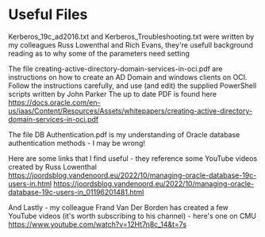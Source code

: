 # Useful Files
Kerberos_19c_ad2016.txt and Kerberos_Troubleshooting.txt were written by my colleagues Russ Lowenthal and Rich Evans, they're usefull background reading as to why some of the parameters need setting

The file creating-active-directory-domain-services-in-oci.pdf are instructions on how to create an AD Domain and windows clients on OCI. Follow the instructions carefully, 
and use (and edit) the supplied PowerShell scripts written by John Parker
The up to date PDF is found here
https://docs.oracle.com/en-us/iaas/Content/Resources/Assets/whitepapers/creating-active-directory-domain-services-in-oci.pdf

The file DB Authentication.pdf is my understanding of Oracle database authentication methods - I may be wrong!

Here are some links that I find useful - they reference some YouTube videos created by Russ Lowenthal
https://joordsblog.vandenoord.eu/2022/10/managing-oracle-database-19c-users-in.html
https://joordsblog.vandenoord.eu/2022/10/managing-oracle-database-19c-users-in_01196201481.html

And Lastly - my colleague Frand Van Der Borden has created a few YouTube videos (it's worth subscribing to his channel) - here's one on CMU
https://www.youtube.com/watch?v=12Ht7n8c_14&t=7s
